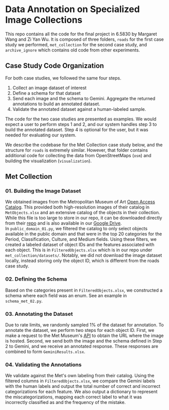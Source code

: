 # Data Annotation on Specialized Image Collections

This repo contains all the code for the final project in 6.5830 by Margaret Wang and Zi Yan Wu. It is composed of three folders, `roads` for the first case study we performed, `met_collection` for the second case study, and `archive_ignore` which contains old code from other experiments.

## Case Study Code Organization

For both case studies, we followed the same four steps.
1. Collect an image dataset of interest
2. Define a schema for that dataset
3. Send each image and the schema to Gemini. Aggregate the returned annotations to build an annotated dataset.
4. Validate the annotated dataset against a human-labeled sample.

The code for the two case studies are presented as examples. We would expect a user to perform steps 1 and 2, and our system handles step 3 to build the annotated dataset. Step 4 is optional for the user, but it was needed for evaluating our system.

We describe the codebase for the Met Collection case study below, and the structure for `roads` is extremely similar. However, that folder contains additional code for collecting the data from OpenStreetMaps (`osm`) and building the visualization (`visualization`).

## Met Collection
### 01. Building the Image Dataset
We obtained images from the Metropolitan Museum of Art [Open Access Catalog](https://github.com/metmuseum/openaccess). This provided both high-resolution images of their catalog in `MetObjects.xlsx` and an extensive catalog of the objects in their collection. While this file is too large to store in our repo, it can be downloaded directly from their [repo](https://github.com/metmuseum/openaccess) and is also available in our [Google Drive](https://docs.google.com/spreadsheets/d/1iwkoUX1Paw825pMlYPMSZD9jXkgRi4va/edit?usp=drive_link&ouid=102195568975902391941&rtpof=true&sd=true). \
In `public_domain_01.py`, we filtered the catalog to only select objects available in the public domain and that were in the top 20 categories for the Period, Classification, Culture, and Medium fields. Using these filters, we created a labeled dataset of object IDs and the features associated with each object. This is in `FilteredObjects.xlsx` which is in our repo under `met_collection/datasets/`. Notably, we did not download the image dataset locally, instead storing only the object ID, which is different from the roads case study.
### 02. Defining the Schema
Based on the categories present in `FilteredObjects.xlsx`, we constructed a schema where each field was an enum. See an example in `schema_met_02.py`.
### 03. Annotating the Dataset
Due to rate limits, we randomly sampled 1% of the dataset for annotation. To annotate the dataset, we perform two steps for each object ID. First, we make a request to the Met Museum's [API](https://metmuseum.github.io/) to obtain the URL where the image is hosted. Second, we send both the image and the schema defined in Step 2 to Gemini, and we receive an annotated response. These responses are combined to form `GeminiResults.xlsx`.
### 04. Validating the Annotations
We validate against the Met's own labeling from their catalog. Using the filtered columns in `FilteredObjects.xlsx`, we compare the Gemini labels with the human labels and output the total number of correct and incorrect categorizations for each feature. We also output a dictionary to represent the miscategorizations, mapping each correct label to what it was incorrectly classified as and the frequency of the mistake.

